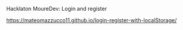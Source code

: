 Hacklaton MoureDev: Login and register


https://mateomazzucco11.github.io/login-register-with-localStorage/
